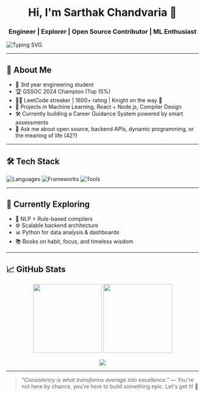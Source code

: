 <!-- Hello there! 👋 I'm Hello_Ji -->

<h1 align="center">Hi, I'm Sarthak Chandvaria 👋</h1>
<h3 align="center">Engineer | Explorer | Open Source Contributor | ML Enthusiast</h3>

<p align="justified">
  <img src="https://readme-typing-svg.herokuapp.com?font=Fira+Code&size=24&duration=3000&pause=1000&color=00FFCC&center=true&vCenter=true&width=435&lines=Let's+Build+Something+Cool!;Learning+Everyday+%F0%9F%93%9A;Open+Source+is+Love+%F0%9F%A4%97" alt="Typing SVG" />
</p>

---

## 🚀 About Me

- 🧠 3rd year engineering student
- 🏆 GSSOC 2024 Champion (Top 15%)
- 🐱‍💻 LeetCode streaker | 1600+ rating | Knight on the way 🏇
- 🧰 Projects in Machine Learning, React + Node.js, Compiler Design
- 🛠 Currently building a Career Guidance System powered by smart assessments
- 💬 Ask me about open source, backend APIs, dynamic programming, or the meaning of life (42?)

---

## 🛠️ Tech Stack

![Languages](https://skillicons.dev/icons?i=python,cpp,js,ts,html,css)
![Frameworks](https://skillicons.dev/icons?i=react,nodejs,express,mongodb,tailwind)
![Tools](https://skillicons.dev/icons?i=git,github,postman,figma,vscode,linux)

---

## 🌱 Currently Exploring

- 🤖 NLP + Rule-based compilers
- ⚙️ Scalable backend architecture
- 📊 Python for data analysis & dashboards
- 📚 Books on habit, focus, and timeless wisdom

---

## 📈 GitHub Stats

<p align="center">
  <img src="https://github-readme-stats.vercel.app/api?username=sarthaxtic&show_icons=true&theme=tokyonight&hide=issues&count_private=true" height="180px"/>
  <img src="https://github-readme-streak-stats.herokuapp.com/?user=sarthaxtic&theme=tokyonight" height="180px"/>
</p>

<p align="center">
  <img src="https://github-readme-activity-graph.vercel.app/graph?username=sarthaxtic&theme=tokyo-night&hide_border=true" />
</p>


---

> _“Consistency is what transforms average into excellence.”_ — You're not here by chance, you're here to build something epic. Let's get it! 🚀


